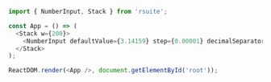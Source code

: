 <!--start-code-->

```js
import { NumberInput, Stack } from 'rsuite';

const App = () => (
  <Stack w={200}>
    <NumberInput defaultValue={3.14159} step={0.00001} decimalSeparator="," />
  </Stack>
);

ReactDOM.render(<App />, document.getElementById('root'));
```

<!--end-code-->
